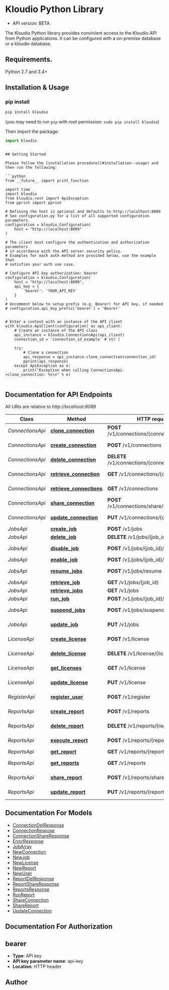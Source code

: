 # Kloudio Python Library

- API version: BETA

The Kloudio Python library provides convinient access to the Kloudio API from Python applications. It can be configured with a on-premise database or a kloudio database.

## Requirements.

Python 2.7 and 3.4+

## Installation & Usage
### pip install

```sh
pip install kloudio
```
(you may need to run `pip` with root permission: `sudo pip install kloudio`)

Then import the package:
```python
import kloudio
```

```

## Getting Started

Please follow the [installation procedure](#installation--usage) and then run the following:

```python
from __future__ import print_function

import time
import kloudio
from kloudio.rest import ApiException
from pprint import pprint

# Defining the host is optional and defaults to http://localhost:8089
# See configuration.py for a list of all supported configuration parameters.
configuration = kloudio.Configuration(
    host = "http://localhost:8089"
)

# The client must configure the authentication and authorization parameters
# in accordance with the API server security policy.
# Examples for each auth method are provided below, use the example that
# satisfies your auth use case.

# Configure API key authorization: bearer
configuration = kloudio.Configuration(
    host = "http://localhost:8089",
    api_key = {
        'bearer': 'YOUR_API_KEY'
    }
)
# Uncomment below to setup prefix (e.g. Bearer) for API key, if needed
# configuration.api_key_prefix['bearer'] = 'Bearer'


# Enter a context with an instance of the API client
with kloudio.ApiClient(configuration) as api_client:
    # Create an instance of the API class
    api_instance = kloudio.ConnectionsApi(api_client)
    connection_id = 'connection_id_example' # str | 

    try:
        # Clone a connection
        api_response = api_instance.clone_connection(connection_id)
        pprint(api_response)
    except ApiException as e:
        print("Exception when calling ConnectionsApi->clone_connection: %s\n" % e)
    
```

## Documentation for API Endpoints

All URIs are relative to *http://localhost:8089*

Class | Method | HTTP request | Description
------------ | ------------- | ------------- | -------------
*ConnectionsApi* | [**clone_connection**](docs/ConnectionsApi.md#clone_connection) | **POST** /v1/connections/{connection_id} | Clone a connection
*ConnectionsApi* | [**create_connection**](docs/ConnectionsApi.md#create_connection) | **POST** /v1/connections | Create a connection
*ConnectionsApi* | [**delete_connection**](docs/ConnectionsApi.md#delete_connection) | **DELETE** /v1/connections/{connection_id} | Delete a connection
*ConnectionsApi* | [**retrieve_connection**](docs/ConnectionsApi.md#retrieve_connection) | **GET** /v1/connections/{connection_id} | Get a connection
*ConnectionsApi* | [**retrieve_connections**](docs/ConnectionsApi.md#retrieve_connections) | **GET** /v1/connections | Get all connections
*ConnectionsApi* | [**share_connection**](docs/ConnectionsApi.md#share_connection) | **POST** /v1/connections/share/{connection_id} | Share a connection
*ConnectionsApi* | [**update_connection**](docs/ConnectionsApi.md#update_connection) | **PUT** /v1/connections/{connection_id} | Update a connection
*JobsApi* | [**create_job**](docs/JobsApi.md#create_job) | **POST** /v1/jobs | Create a job
*JobsApi* | [**delete_job**](docs/JobsApi.md#delete_job) | **DELETE** /v1/jobs/{job_id} | Delete a job
*JobsApi* | [**disable_job**](docs/JobsApi.md#disable_job) | **POST** /v1/jobs/{job_id}/disable | Disable a job
*JobsApi* | [**enable_job**](docs/JobsApi.md#enable_job) | **POST** /v1/jobs/{job_id}/enable | Enable a job
*JobsApi* | [**resume_jobs**](docs/JobsApi.md#resume_jobs) | **POST** /v1/jobs/resume | Resume jobs
*JobsApi* | [**retrieve_job**](docs/JobsApi.md#retrieve_job) | **GET** /v1/jobs/{job_id} | Get a job
*JobsApi* | [**retrieve_jobs**](docs/JobsApi.md#retrieve_jobs) | **GET** /v1/jobs | Get all jobs
*JobsApi* | [**run_job**](docs/JobsApi.md#run_job) | **POST** /v1/jobs/{job_id}/run | Run a job
*JobsApi* | [**suspend_jobs**](docs/JobsApi.md#suspend_jobs) | **POST** /v1/jobs/suspend | Suspend jobs
*JobsApi* | [**update_job**](docs/JobsApi.md#update_job) | **PUT** /v1/jobs | Update a job
*LicenseApi* | [**create_license**](docs/LicenseApi.md#create_license) | **POST** /v1/license | Create a license
*LicenseApi* | [**delete_license**](docs/LicenseApi.md#delete_license) | **DELETE** /v1/license/{license_id} | Delete a license
*LicenseApi* | [**get_licenses**](docs/LicenseApi.md#get_licenses) | **GET** /v1/license | Get all licenses
*LicenseApi* | [**update_license**](docs/LicenseApi.md#update_license) | **PUT** /v1/license | Update a license
*RegisterApi* | [**register_user**](docs/RegisterApi.md#register_user) | **POST** /v1/register | Register a user
*ReportsApi* | [**create_report**](docs/ReportsApi.md#create_report) | **POST** /v1/reports | Create a report
*ReportsApi* | [**delete_report**](docs/ReportsApi.md#delete_report) | **DELETE** /v1/reports/{report_id} | Delete a report
*ReportsApi* | [**execute_report**](docs/ReportsApi.md#execute_report) | **POST** /v1/reports/{report_id}/execute | Execute a report
*ReportsApi* | [**get_report**](docs/ReportsApi.md#get_report) | **GET** /v1/reports/{report_id} | Get a report
*ReportsApi* | [**get_reports**](docs/ReportsApi.md#get_reports) | **GET** /v1/reports | Get all report
*ReportsApi* | [**share_report**](docs/ReportsApi.md#share_report) | **POST** /v1/reports/share/{report_id} | Share a report
*ReportsApi* | [**update_report**](docs/ReportsApi.md#update_report) | **PUT** /v1/reports/{report_id} | Update a report


## Documentation For Models

 - [ConnectionDelResponse](docs/ConnectionDelResponse.md)
 - [ConnectionRespose](docs/ConnectionRespose.md)
 - [ConnectionShareResponse](docs/ConnectionShareResponse.md)
 - [ErrorResponse](docs/ErrorResponse.md)
 - [JobArray](docs/JobArray.md)
 - [NewConnection](docs/NewConnection.md)
 - [NewJob](docs/NewJob.md)
 - [NewLicense](docs/NewLicense.md)
 - [NewReport](docs/NewReport.md)
 - [NewUser](docs/NewUser.md)
 - [ReportDelResponse](docs/ReportDelResponse.md)
 - [ReportShareResponse](docs/ReportShareResponse.md)
 - [ReportsResponse](docs/ReportsResponse.md)
 - [RunReport](docs/RunReport.md)
 - [ShareConnection](docs/ShareConnection.md)
 - [ShareReport](docs/ShareReport.md)
 - [UpdateConnection](docs/UpdateConnection.md)


## Documentation For Authorization


## bearer

- **Type**: API key
- **API key parameter name**: api-key
- **Location**: HTTP header


## Author




